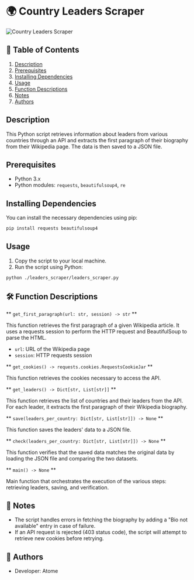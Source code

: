 
# 🌍 Country Leaders Scraper

![Country Leaders Scraper](https://media0.giphy.com/media/v1.Y2lkPTc5MGI3NjExbDU3aGpncjZheW1hNGtvbzN5eGxyM2o1YXk0eTMwa3U1N2pvcW4wayZlcD12MV9pbnRlcm5hbF9naWZfYnlfaWQmY3Q9Zw/mcsPU3SkKrYDdW3aAU/giphy.webp)

## 📑 Table of Contents
1. [Description](#description)
2. [Prerequisites](#prerequisites)
3. [Installing Dependencies](#installing-dependencies)
4. [Usage](#usage)
5. [Function Descriptions](#function-descriptions)
6. [Notes](#notes)
7. [Authors](#authors)

## Description

This Python script retrieves information about leaders from various countries through an API and extracts the first paragraph of their biography from their Wikipedia page. The data is then saved to a JSON file.

## Prerequisites

- Python 3.x
- Python modules: `requests`, `beautifulsoup4`, `re`

## Installing Dependencies

You can install the necessary dependencies using pip:

```sh
pip install requests beautifulsoup4
```

## Usage

1. Copy the script to your local machine.
2. Run the script using Python:

```sh
python ./leaders_scraper/leaders_scraper.py
```

## 🛠️ Function Descriptions

** `get_first_paragraph(url: str, session) -> str` **

This function retrieves the first paragraph of a given Wikipedia article. It uses a requests session to perform the HTTP request and BeautifulSoup to parse the HTML.

- `url`: URL of the Wikipedia page
- `session`: HTTP requests session

** `get_cookies() -> requests.cookies.RequestsCookieJar` **

This function retrieves the cookies necessary to access the API.

** `get_leaders() -> Dict[str, List[str]]` **

This function retrieves the list of countries and their leaders from the API. For each leader, it extracts the first paragraph of their Wikipedia biography.

** `save(leaders_per_country: Dict[str, List[str]]) -> None` **

This function saves the leaders' data to a JSON file.

** `check(leaders_per_country: Dict[str, List[str]]) -> None` **

This function verifies that the saved data matches the original data by loading the JSON file and comparing the two datasets.

** `main() -> None` **

Main function that orchestrates the execution of the various steps: retrieving leaders, saving, and verification.

## 📝 Notes

- The script handles errors in fetching the biography by adding a "Bio not available" entry in case of failure.
- If an API request is rejected (403 status code), the script will attempt to retrieve new cookies before retrying.

## 👥 Authors

- Developer: Atome
